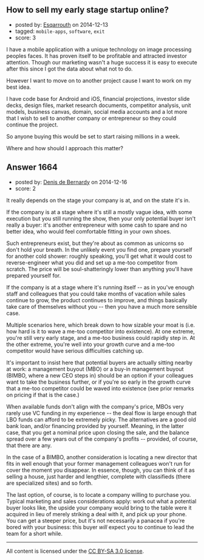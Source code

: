 ## How to sell my early stage startup online?

- posted by: [Esqarrouth](https://stackexchange.com/users/3055586/esqarrouth) on 2014-12-13
- tagged: `mobile-apps`, `software`, `exit`
- score: 3

<p>I have a mobile application with a unique technology on image processing peoples faces. It has proven itself to be profitable and attracted investor attention. Though our marketing wasn't a huge success it is easy to execute after this since I got the data about what not to do.</p>

<p>However I want to move on to another project cause I want to work on my best idea.</p>

<p>I have code base for Android and iOS, financial projections, investor slide decks, design files, market research documents, competitor analysis, unit models, business canvas, domain, social media accounts and a lot more that I wish to sell to another company or entrepreneur so they could continue the project.</p>

<p>So anyone buying this would be set to start raising millions in a week. </p>

<p>Where and how should I approach this matter?</p>



## Answer 1664

- posted by: [Denis de Bernardy](https://stackexchange.com/users/182468/denis-de-bernardy) on 2014-12-16
- score: 2

<p>It really depends on the stage your company is at, and on the state it's in.</p>

<p>If the company is at a stage where it's still a mostly vague idea, with some execution but you still running the show, then your only potential buyer isn't really a buyer: it's another entrepreneur with some cash to spare and no better idea, who would feel comfortable fitting in your own shoes.</p>

<p>Such entrepreneurs exist, but they're about as common as unicorns so don't hold your breath. In the unlikely event you find one, prepare yourself for another cold shower: roughly speaking, you'll get what it would cost to reverse-engineer what you did and set up a me-too competitor from scratch. The price will be soul-shatteringly lower than anything you'll have prepared yourself for.</p>

<p>If the company is at a stage where it's running itself -- as in you've enough staff and colleagues that you could take months of vacation while sales continue to grow, the product continues to improve, and things basically take care of themselves without you -- then you have a much more sensible case.</p>

<p>Multiple scenarios here, which break down to how sizable your moat is (i.e. how hard is it to wave a me-too competitor into existence). At one extreme, you're still very early stage, and a me-too business could rapidly step in. At the other extreme, you're well into your growth curve and a me-too competitor would have serious difficulties catching up.</p>

<p>It's important to insist here that potential buyers are actually sitting nearby at work: a management buyout (MBO) or a buy-in management buyout (BIMBO, where a new CEO steps in) should be an option if your colleagues want to take the business further, or if you're so early in the growth curve that a me-too competitor could be waved into existence (see prior remarks on pricing if that is the case.)</p>

<p>When available funds don't align with the company's price, MBOs very rarely use VC funding in my experience -- the deal flow is large enough that LBO funds can afford to be extremely picky. The alternatives are a good old bank loan, and/or financing provided by yourself. Meaning, in the latter case, that you get a nominal price upon closing the sale, and the balance spread over a few years out of the company's profits -- provided, of course, that there are any.</p>

<p>In the case of a BIMBO, another consideration is locating a new director that fits in well enough that your former management colleagues won't run for cover the moment you disappear. In essence, though, you can think of it as selling a house, just harder and lengthier, complete with classifieds (there are specialized sites) and so forth.</p>

<p>The last option, of course, is to locate a company willing to purchase you. Typical marketing and sales considerations apply: work out what a potential buyer looks like, the upside your company would bring to the table were it acquired in lieu of merely striking a deal with it, and pick up your phone. You can get a steeper price, but it's not necessarily a panacea if you're bored with your business: this buyer <em>will</em> expect you to continue to lead the team for a short while.</p>




---

All content is licensed under the [CC BY-SA 3.0 license](https://creativecommons.org/licenses/by-sa/3.0/).
